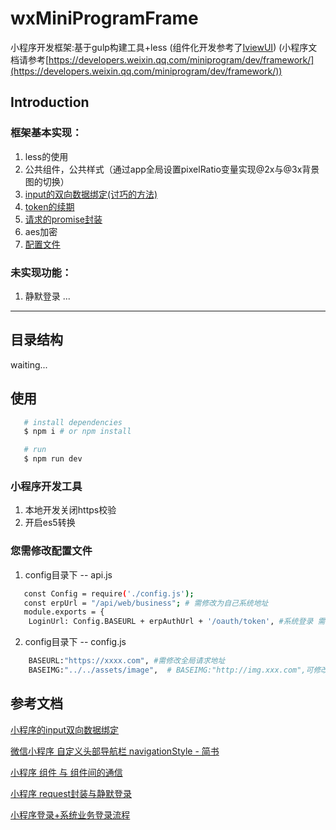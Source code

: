 # wxMiniProgramFrame
小程序开发框架:基于gulp构建工具+less
(组件化开发参考了[IviewUI](https://github.com/TalkingData/iview-weapp))
(小程序文档请参考[https://developers.weixin.qq.com/miniprogram/dev/framework/](https://developers.weixin.qq.com/miniprogram/dev/framework/))
## Introduction
### 框架基本实现：
1. less的使用
2. 公共组件，公共样式（通过app全局设置pixelRatio变量实现@2x与@3x背景图的切换）
3. [input的双向数据绑定(讨巧的方法)](https://github.com/liubi01/wxMiniProgramFrame/blob/master/mixins/commonMixin.js#L2)
4. [token的续期](https://github.com/liubi01/wxMiniProgramFrame/blob/master/app.js#L103)
5. [请求的promise封装](https://github.com/liubi01/wxMiniProgramFrame/blob/master/utils/req.js#L96)
6. aes加密
7. [配置文件](https://github.com/liubi01/wxMiniProgramFrame/tree/master/config)
### 未实现功能：
1. 静默登录
...
--- 
## 目录结构
 waiting...
## 使用
```bash
   # install dependencies 
   $ npm i # or npm install 

   # run 
   $ npm run dev
```
### 小程序开发工具
1. 本地开发关闭https校验
2. 开启es5转换
### 您需修改配置文件
1. config目录下 -- api.js
```bash
   const Config = require('./config.js');
   const erpUrl = "/api/web/business"; # 需修改为自己系统地址
   module.exports = {
    LoginUrl: Config.BASEURL + erpAuthUrl + '/oauth/token', #系统登录 需修改为自己系统地址
```
2. config目录下 -- config.js
```bash
    BASEURL:"https://xxxx.com", #需修改全局请求地址
    BASEIMG:"../../assets/image",  # BASEIMG:"http://img.xxx.com",可修改为网络地址
```
## 参考文档
[小程序的input双向数据绑定](https://blog.csdn.net/lizhen_software/article/details/81632229)

[微信小程序 自定义头部导航栏 navigationStyle - 简书](https://www.jianshu.com/p/7393c800ba09)

[小程序 组件 与 组件间的通信](https://blog.csdn.net/weixin_34128237/article/details/87964148)

[小程序 request封装与静默登录](https://developers.weixin.qq.com/community/develop/article/doc/000cac14f44e70059368f3c1b5bc13?highline=request%20)

[小程序登录+系统业务登录流程](http://yj1438.github.io/2017/03/07/mini_program.html)

   



